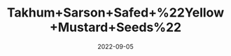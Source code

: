 ---
title: 'Takhum+Sarson+Safed+%22Yellow+Mustard+Seeds%22'
date: '2022-09-05' 
metatag: '' 
inventory: '0' 
draft: false 
# meta description 
shortDescripton: ''
description: 'Seed'
longdescription: ''
featured: True
# product Price
price: '100.0'
# Product Short Description
shortDescription: ''
productID: '6B097591-952C-ED11-9968-005056B3A416'
type: 'products'
category: 'Seed' 
thumnailproduct: 'https://aminsaddiquidawakhana.eralive.net/images/products/6B097591-952C-ED11-9968-005056B3A4161.png' 
images:
  - image: 'images/products/6B097591-952C-ED11-9968-005056B3A4161.png'  
Variants:
---